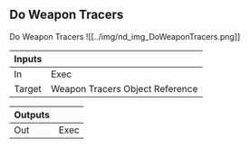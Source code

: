 ## Do Weapon Tracers
Do Weapon Tracers
![[../img/nd_img_DoWeaponTracers.png]]

|Inputs||
|--|--|
| In | Exec |
| Target | Weapon Tracers Object Reference |

|Outputs||
|--|--|
| Out | Exec |
